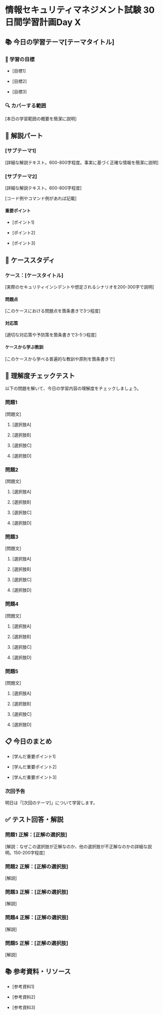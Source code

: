 # 情報セキュリティマネジメント試験 30日間学習計画Day X

## 📚 今日の学習テーマ[テーマタイトル]

### 📝 学習の目標

* [目標1]

* [目標2]

* [目標3]

### 🔍 カバーする範囲

[本日の学習範囲の概要を簡潔に説明]

## 📖 解説パート

### [サブテーマ1]

[詳細な解説テキスト。600-800字程度。事実に基づく正確な情報を簡潔に説明]

### [サブテーマ2]

[詳細な解説テキスト。600-800字程度]

[コード例やコマンド例があれば記載]

#### 重要ポイント

* [ポイント1]

* [ポイント2]

* [ポイント3]

## 🏢 ケーススタディ

### ケース：[ケースタイトル]

[実際のセキュリティインシデントや想定されるシナリオを200-300字で説明]

#### 問題点

[このケースにおける問題点を箇条書きで3つ程度]

#### 対応策

[適切な対応策や予防策を箇条書きで3-5つ程度]

#### ケースから学ぶ教訓

[このケースから学べる普遍的な教訓や原則を箇条書きで]

## 📝 理解度チェックテスト

以下の問題を解いて、今日の学習内容の理解度をチェックしましょう。

### 問題1

[問題文]

1. [選択肢A]

2. [選択肢B]

3. [選択肢C]

4. [選択肢D]

### 問題2

[問題文]

1. [選択肢A]

2. [選択肢B]

3. [選択肢C]

4. [選択肢D]

### 問題3

[問題文]

1. [選択肢A]

2. [選択肢B]

3. [選択肢C]

4. [選択肢D]

### 問題4

[問題文]

1. [選択肢A]

2. [選択肢B]

3. [選択肢C]

4. [選択肢D]

### 問題5

[問題文]

1. [選択肢A]

2. [選択肢B]

3. [選択肢C]

4. [選択肢D]

## 📋 今日のまとめ

* [学んだ重要ポイント1]

* [学んだ重要ポイント2]

* [学んだ重要ポイント3]

### 次回予告

明日は「[次回のテーマ]」について学習します。

## ✅ テスト回答・解説

### 問題1 正解：[正解の選択肢]

[解説：なぜこの選択肢が正解なのか、他の選択肢が不正解なのかの詳細な説明。150-200字程度]

### 問題2 正解：[正解の選択肢]

[解説]

### 問題3 正解：[正解の選択肢]

[解説]

### 問題4 正解：[正解の選択肢]

[解説]

### 問題5 正解：[正解の選択肢]

[解説]

## 📚 参考資料・リソース

* [参考資料1]

* [参考資料2]

* [参考資料3]
